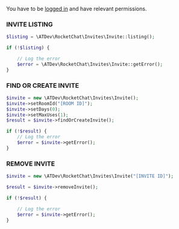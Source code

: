 You have to be [logged in](https://github.com/alekseykuleshov/rocket-chat#login) and have relevant permissions.

### INVITE LISTING

```php
$listing = \ATDev\RocketChat\Invites\Invite::listing();

if (!$listing) {

	// Log the error
	$error = \ATDev\RocketChat\Invites\Invite::getError();
}
```

### FIND OR CREATE INVITE

```php
$invite = new \ATDev\RocketChat\Invites\Invite();
$invite->setRoomId("[ROOM ID]");
$invite->setDays(0);
$invite->setMaxUses(1);
$result = $invite->findOrCreateInvite();

if (!$result) {
	// Log the error
	$error = $invite->getError();
}
```

### REMOVE INVITE

```php
$invite = new \ATDev\RocketChat\Invites\Invite("[INVITE ID]");

$result = $invite->removeInvite();

if (!$result) {

    // Log the error
    $error = $invite->getError();
}
```